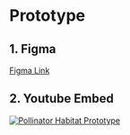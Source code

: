 # Prototype

## 1. Figma

[Figma Link](https://www.figma.com/design/YwqLKpzwlePg4DPXVElHFO/Pollinator-Habitat-Prototype?node-id=0-1&t=zDjdHHOyspAXz3uW-1)

## 2. Youtube Embed

[![Pollinator Habitat Prototype](https://markdown-videos-api.jorgenkh.no/url?url=https%3A%2F%2Fyoutu.be%2FTQcVSbXrFME)](https://youtu.be/TQcVSbXrFME)
